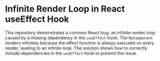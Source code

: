 # Infinite Render Loop in React useEffect Hook
This repository demonstrates a common React bug: an infinite render loop caused by a missing dependency in the `useEffect` hook.  The `MyComponent` renders infinitely because the effect function is always executed on every render, leading to an infinite loop.  The solution shows how to correctly include dependencies in the `useEffect` hook to prevent this issue.